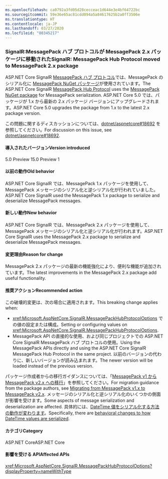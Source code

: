 ```yaml
---
ms.openlocfilehash: ca0792a3fd05d28cecceac1d644e3e4bf64722bc
ms.sourcegitcommit: 59e36e65ac81cdd094a5a84617625b2a0ff3506e
ms.translationtype: HT
ms.contentlocale: ja-JP
ms.lasthandoff: 03/27/2020
ms.locfileid: "80345217"
---
```

### <a name="signalr-messagepack-hub-protocol-moved-to-messagepack-2x-package"></a><span data-ttu-id="332ad-101">SignalR:MessagePack ハブ プロトコルが MessagePack 2.x パッケージに移動された</span><span class="sxs-lookup"><span data-stu-id="332ad-101">SignalR: MessagePack Hub Protocol moved to MessagePack 2.x package</span></span>

<span data-ttu-id="332ad-102">ASP.NET Core SignalR [MessagePack ハブ プロトコル](/aspnet/core/signalr/messagepackhubprotocol)では、MessagePack のシリアル化に [MessagePack NuGet パッケージ](https://www.nuget.org/packages/MessagePack)が使用されています。</span><span class="sxs-lookup"><span data-stu-id="332ad-102">The ASP.NET Core SignalR [MessagePack Hub Protocol](/aspnet/core/signalr/messagepackhubprotocol) uses the [MessagePack NuGet package](https://www.nuget.org/packages/MessagePack) for MessagePack serialization.</span></span> <span data-ttu-id="332ad-103">ASP.NET Core 5.0 では、パッケージが 1.x から最新の 2.x パッケージ バージョンにアップグレードされます。</span><span class="sxs-lookup"><span data-stu-id="332ad-103">ASP.NET Core 5.0 upgrades the package from 1.x to the latest 2.x package version.</span></span>

<span data-ttu-id="332ad-104">この問題に関するディスカッションについては、[dotnet/aspnetcore#18692](https://github.com/dotnet/aspnetcore/issues/18692) を参照してください。</span><span class="sxs-lookup"><span data-stu-id="332ad-104">For discussion on this issue, see [dotnet/aspnetcore#18692](https://github.com/dotnet/aspnetcore/issues/18692).</span></span>

#### <a name="version-introduced"></a><span data-ttu-id="332ad-105">導入されたバージョン</span><span class="sxs-lookup"><span data-stu-id="332ad-105">Version introduced</span></span>

<span data-ttu-id="332ad-106">5.0 Preview 1</span><span class="sxs-lookup"><span data-stu-id="332ad-106">5.0 Preview 1</span></span>

#### <a name="old-behavior"></a><span data-ttu-id="332ad-107">以前の動作</span><span class="sxs-lookup"><span data-stu-id="332ad-107">Old behavior</span></span>

<span data-ttu-id="332ad-108">ASP.NET Core SignalR では、MessagePack 1.x パッケージを使用して、MessagePack メッセージのシリアル化と逆シリアル化が行われていました。</span><span class="sxs-lookup"><span data-stu-id="332ad-108">ASP.NET Core SignalR used the MessagePack 1.x package to serialize and deserialize MessagePack messages.</span></span>

#### <a name="new-behavior"></a><span data-ttu-id="332ad-109">新しい動作</span><span class="sxs-lookup"><span data-stu-id="332ad-109">New behavior</span></span>

<span data-ttu-id="332ad-110">ASP.NET Core SignalR では、MessagePack 2.x パッケージを使用して、MessagePack メッセージのシリアル化と逆シリアル化が行われます。</span><span class="sxs-lookup"><span data-stu-id="332ad-110">ASP.NET Core SignalR uses the MessagePack 2.x package to serialize and deserialize MessagePack messages.</span></span>

#### <a name="reason-for-change"></a><span data-ttu-id="332ad-111">変更理由</span><span class="sxs-lookup"><span data-stu-id="332ad-111">Reason for change</span></span>

<span data-ttu-id="332ad-112">MessagePack 2.x パッケージの最新の機能強化により、便利な機能が追加されています。</span><span class="sxs-lookup"><span data-stu-id="332ad-112">The latest improvements in the MessagePack 2.x package add useful functionality.</span></span>

#### <a name="recommended-action"></a><span data-ttu-id="332ad-113">推奨アクション</span><span class="sxs-lookup"><span data-stu-id="332ad-113">Recommended action</span></span>

<span data-ttu-id="332ad-114">この破壊的変更は、次の場合に適用されます。</span><span class="sxs-lookup"><span data-stu-id="332ad-114">This breaking change applies when:</span></span>

* <span data-ttu-id="332ad-115"><xref:Microsoft.AspNetCore.SignalR.MessagePackHubProtocolOptions> での値の設定または構成。</span><span class="sxs-lookup"><span data-stu-id="332ad-115">Setting or configuring values on <xref:Microsoft.AspNetCore.SignalR.MessagePackHubProtocolOptions>.</span></span>
* <span data-ttu-id="332ad-116">MessagePack API の直接的な使用、および同じプロジェクトでの ASP.NET Core SignalR MessagePack ハブ プロトコルの使用。</span><span class="sxs-lookup"><span data-stu-id="332ad-116">Using the MessagePack APIs directly and using the ASP.NET Core SignalR MessagePack Hub Protocol in the same project.</span></span> <span data-ttu-id="332ad-117">以前のバージョンの代わりに、新しいバージョンが読み込まれます。</span><span class="sxs-lookup"><span data-stu-id="332ad-117">The newer version will be loaded instead of the previous version.</span></span>

<span data-ttu-id="332ad-118">パッケージ作成者からの移行ガイダンスについては、「[MessagePack v1 から MessagePack v2.x への移行](https://github.com/neuecc/MessagePack-CSharp/blob/master/doc/migration.md)」を参照してください。</span><span class="sxs-lookup"><span data-stu-id="332ad-118">For migration guidance from the package authors, see [Migrating from MessagePack v1.x to MessagePack v2.x](https://github.com/neuecc/MessagePack-CSharp/blob/master/doc/migration.md).</span></span> <span data-ttu-id="332ad-119">メッセージのシリアル化と逆シリアル化のいくつかの側面が影響を受けます。</span><span class="sxs-lookup"><span data-stu-id="332ad-119">Some aspects of message serialization and deserialization are affected.</span></span> <span data-ttu-id="332ad-120">具体的には、[DateTime 値をシリアル化する方法の動作が変わります](https://github.com/neuecc/MessagePack-CSharp/blob/master/doc/migration.md#behavioral-changes)。</span><span class="sxs-lookup"><span data-stu-id="332ad-120">Specifically, there are [behavioral changes to how DateTime values are serialized](https://github.com/neuecc/MessagePack-CSharp/blob/master/doc/migration.md#behavioral-changes).</span></span>

#### <a name="category"></a><span data-ttu-id="332ad-121">カテゴリ</span><span class="sxs-lookup"><span data-stu-id="332ad-121">Category</span></span>

<span data-ttu-id="332ad-122">ASP.NET Core</span><span class="sxs-lookup"><span data-stu-id="332ad-122">ASP.NET Core</span></span>

#### <a name="affected-apis"></a><span data-ttu-id="332ad-123">影響を受ける API</span><span class="sxs-lookup"><span data-stu-id="332ad-123">Affected APIs</span></span>

<xref:Microsoft.AspNetCore.SignalR.MessagePackHubProtocolOptions?displayProperty=nameWithType>

<!--

#### Affected APIs

`T:Microsoft.AspNetCore.SignalR.MessagePackHubProtocolOptions`

-->

